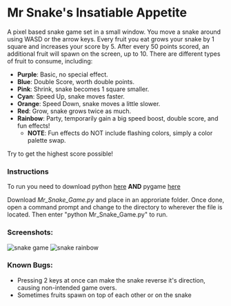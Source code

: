 # Mr Snake's Insatiable Appetite
A pixel based snake game set in a small window. You move a snake around using WASD or the arrow keys. Every fruit you eat grows your snake by 1 square and increases your score by 5.
After every 50 points scored, an additional fruit will spawn on the screen, up to 10. There are different types of fruit to consume, including:
- __Purple__: Basic, no special effect.
- __Blue__: Double Score, worth double points.
- __Pink__: Shrink, snake becomes 1 square smaller.
- __Cyan__: Speed Up, snake moves faster.
- __Orange__: Speed Down, snake moves a little slower.
- __Red__: Grow, snake grows twice as much.
- __Rainbow__: Party, temporarily gain a big speed boost, double score, and fun effects!
  - __NOTE__: Fun effects do NOT include flashing colors, simply a color palette swap.
  
Try to get the highest score possible!

### Instructions
To run you need to download python [here](https://www.python.org/downloads)
__AND__ pygame [here](https://www.pygame.org/wiki/GettingStarted)

Download _Mr_Snake_Game.py_ and place in an approriate folder. Once done, open a command prompt and change to the directory to wherever the file is located. Then enter "python Mr_Snake_Game.py" to run.

### Screenshots:
![snake game](https://github.com/user-attachments/assets/fd411cab-6889-4d20-be45-422cc7df95e6)
![snake rainbow](https://github.com/user-attachments/assets/4243f562-aea2-41a3-987f-e88f1c069c98)

### Known Bugs:
- Pressing 2 keys at once can make the snake reverse it's direction, causing non-intended game overs.
- Sometimes fruits spawn on top of each other or on the snake

